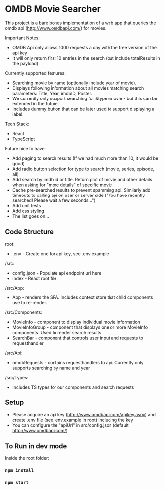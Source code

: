 # OMDB Movie Searcher
This project is a bare bones implementation of a web app that queries the omdb api (http://www.omdbapi.com/) for movies. 

Important Notes:
- OMDB Api only allows 1000 requests a day with the free version of the api key
- It will only return first 10 entries in the search (but include totalResults in the payload)

Currently supported features:
- Searching movie by name (optionally include year of movie).
- Displays following information about all movies matching search parameters: Title, Year, imdbID, Poster.
- We currently only support searching for &type=movie - but this can be extended in the future.
- Includes dummy button that can be later used to support displaying a label.

Tech Stack:
- React
- TypeScript

Future nice to have:
- Add paging to search results (If we had much more than 10, it would be good)
- Add radio button selection for type to search (movie, series, episode, all)
- Add search by imdb id or title. Return plot of movie and other details when asking for "more details" of specific movie
- Cache pre-searched results to prevent spamming api. Similarly add timeouts to calling api on user or server side ("You have recently searched! Please wait a few seconds...")
- Add unit tests
- Add css styling
- The list goes on...

## Code Structure
root:
- .env - Create one for api key, see .env.example

/src:
- config.json - Populate api endpoint url here
- index - React root file

/src/App:
- App - renders the SPA. Includes context store that child components use to re-render.

/src/Components:
- MovieInfo - component to display individual movie information
- MovieInfoGroup - component that displays one or more MovieInfo components. Used to render search results
- SearchBar - component that controls user input and requests to requesthandler

/src/Api:
- omdbRequests - contains requesthandlers to api. Currently only supports searching by name and year

/src/Types:
- Includes TS types for our components and search requests

## Setup
- Please acquire an api key (http://www.omdbapi.com/apikey.aspx) and create .env file (see .env.example in root) including the key
- You can configure the "apiUrl" in src/config.json (default http://www.omdbapi.com/)

## To Run in dev mode
Inside the root folder:

### `npm install`
### `npm start`


